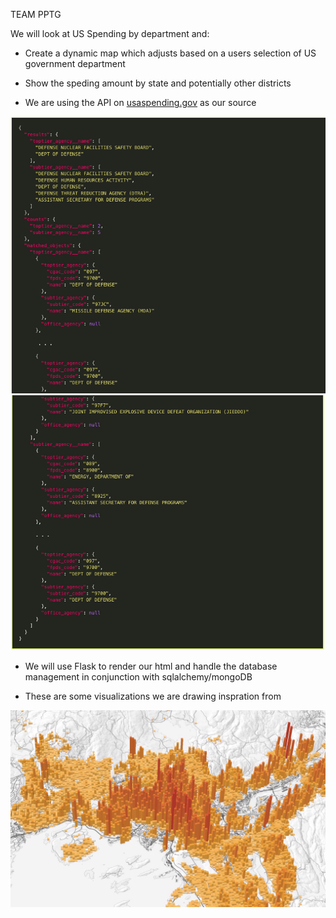 TEAM PPTG

We will look at US Spending by department and:

- Create a dynamic map which adjusts based on a users selection of US government department 

- Show the speding amount by state and potentially other districts

- We are using the API on [usaspending.gov](https://api.usaspending.gov/docs/using-the-api) as our source

![API Metadata_1](app/static/Images/API_meta_1.png)
![API Metadata_1](app/static/Images/API_meta_2.png)

- We will use Flask to render our html and handle the database management in conjunction with sqlalchemy/mongoDB

- These are some visualizations we are drawing inspration from

![Inspiration_1](app/static/Images/inspiration_1.jpg)

